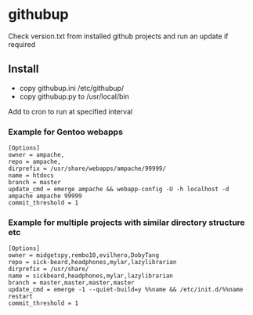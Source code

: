 # githubup

Check version.txt from installed github projects and run an update if required


## Install
* copy githubup.ini /etc/githubup/
* copy githubup.py to /usr/local/bin 

Add to cron to run at specified interval

### Example for Gentoo webapps
```
[Options]
owner = ampache, 
repo = ampache,
dirprefix = /usr/share/webapps/ampache/99999/
name = htdocs
branch = master
update_cmd = emerge ampache && webapp-config -U -h localhost -d ampache ampache 99999
commit_threshold = 1
```
### Example for multiple projects with similar directory structure etc
```
[Options]
owner = midgetspy,rembo10,evilhero,DobyTang 
repo = sick-beard,headphones,mylar,lazylibrarian
dirprefix = /usr/share/
name = sickbeard,headphones,mylar,lazylibrarian
branch = master,master,master,master
update_cmd = emerge -1 --quiet-build=y %%name && /etc/init.d/%%name restart
commit_threshold = 1
```
